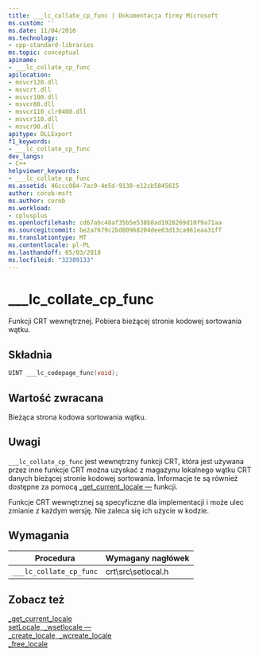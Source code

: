 ```yaml
---
title: ___lc_collate_cp_func | Dokumentacja firmy Microsoft
ms.custom: ''
ms.date: 11/04/2016
ms.technology:
- cpp-standard-libraries
ms.topic: conceptual
apiname:
- ___lc_collate_cp_func
apilocation:
- msvcr120.dll
- msvcrt.dll
- msvcr100.dll
- msvcr80.dll
- msvcr110_clr0400.dll
- msvcr110.dll
- msvcr90.dll
apitype: DLLExport
f1_keywords:
- ___lc_collate_cp_func
dev_langs:
- C++
helpviewer_keywords:
- ___lc_collate_cp_func
ms.assetid: 46ccc084-7ac9-4e5d-9138-e12cb5845615
author: corob-msft
ms.author: corob
ms.workload:
- cplusplus
ms.openlocfilehash: cd67abc48af35b5e538b8ad1928269d10f9a71aa
ms.sourcegitcommit: be2a7679c2bd80968204dee03d13ca961eaa31ff
ms.translationtype: MT
ms.contentlocale: pl-PL
ms.lasthandoff: 05/03/2018
ms.locfileid: "32389133"
---
```

# <a name="lccollatecpfunc"></a>___lc_collate_cp_func
Funkcji CRT wewnętrznej. Pobiera bieżącej stronie kodowej sortowania wątku.  
  
## <a name="syntax"></a>Składnia  
  
```cpp  
UINT ___lc_codepage_func(void);  
```  
  
## <a name="return-value"></a>Wartość zwracana  
 Bieżąca strona kodowa sortowania wątku.  
  
## <a name="remarks"></a>Uwagi  
 `___lc_collate_cp_func` jest wewnętrzny funkcji CRT, która jest używana przez inne funkcje CRT można uzyskać z magazynu lokalnego wątku CRT danych bieżącej stronie kodowej sortowania. Informacje te są również dostępne za pomocą [_get_current_locale —](../c-runtime-library/reference/get-current-locale.md) funkcji.  
  
 Funkcje CRT wewnętrznej są specyficzne dla implementacji i może ulec zmianie z każdym wersję. Nie zaleca się ich użycie w kodzie.  
  
## <a name="requirements"></a>Wymagania  
  
|Procedura|Wymagany nagłówek|  
|-------------|---------------------|  
|`___lc_collate_cp_func`|crt\src\setlocal.h|  
  
## <a name="see-also"></a>Zobacz też  
 [_get_current_locale](../c-runtime-library/reference/get-current-locale.md)   
 [setLocale, _wsetlocale —](../c-runtime-library/reference/setlocale-wsetlocale.md)   
 [_create_locale, _wcreate_locale](../c-runtime-library/reference/create-locale-wcreate-locale.md)   
 [_free_locale](../c-runtime-library/reference/free-locale.md)